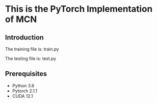 # This is the PyTorch Implementation of MCN 
  
## Introduction  
The training file is: train.py

The testing file is: test.py
  
## Prerequisites  
  
* Python 3.6  
* Pytorch 2.1.1
* CUDA 12.1  
